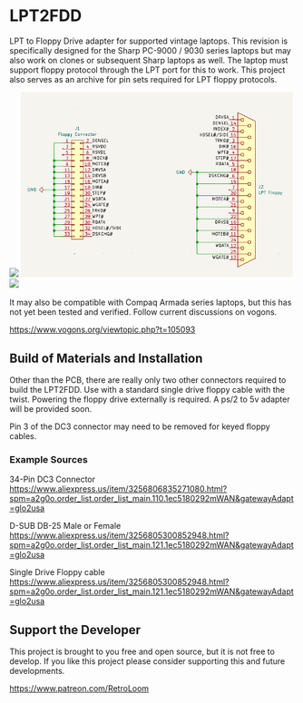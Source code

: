 # LPT2FDD
LPT to Floppy Drive adapter for supported vintage laptops. This revision is specifically designed for the Sharp PC-9000 / 9030 series laptops but may also work on clones or subsequent Sharp laptops as well. The laptop must support floppy protocol through the LPT port for this to work. This project also serves as an archive for pin sets required for LPT floppy protocols.

<img src='Images/LPT2FDD_photo.JPG' width=480>
<img src='Images/LPT2FDD_schematic.png' width=480>
<img src='Images/LPT2FDD_PC-90XX.JPG' width=480>

It may also be compatible with Compaq Armada series laptops, but this has not yet been tested and verified. Follow current discussions on vogons.

https://www.vogons.org/viewtopic.php?t=105093
 
## Build of Materials and Installation
Other than the PCB, there are really only two other connectors required to build the LPT2FDD.
Use with a standard single drive floppy cable with the twist. Powering the floppy drive externally is required. A ps/2 to 5v adapter will be provided soon.

Pin 3 of the DC3 connector may need to be removed for keyed floppy cables. 

### Example Sources
34-Pin DC3 Connector
https://www.aliexpress.us/item/3256806835271080.html?spm=a2g0o.order_list.order_list_main.110.1ec5180292mWAN&gatewayAdapt=glo2usa

D-SUB DB-25 Male or Female
https://www.aliexpress.us/item/3256805300852948.html?spm=a2g0o.order_list.order_list_main.121.1ec5180292mWAN&gatewayAdapt=glo2usa

Single Drive Floppy cable
https://www.aliexpress.us/item/3256805300852948.html?spm=a2g0o.order_list.order_list_main.121.1ec5180292mWAN&gatewayAdapt=glo2usa

## Support the Developer
This project is brought to you free and open source, but it is not free to develop. If you like this project please consider supporting this and future developments. 

https://www.patreon.com/RetroLoom